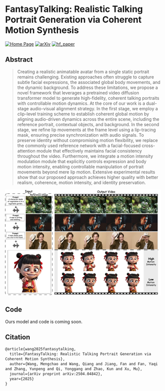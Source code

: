 # FantasyTalking: Realistic Talking Portrait Generation via Coherent Motion Synthesis

[![Home Page](https://img.shields.io/badge/Project-<Website>-blue.svg)](https://fantasy-amap.github.io/fantasy-talking/) 
[![arXiv](https://img.shields.io/badge/Arxiv-2504.04842-b31b1b.svg?logo=arXiv)](https://arxiv.org/abs/2504.04842) 
[![hf_paper](https://img.shields.io/badge/🤗-Paper%20In%20HF-red.svg)](https://huggingface.co/papers/2504.04842)

## Abstract

> Creating a realistic animatable avatar from a single static portrait remains challenging. Existing approaches often struggle to capture subtle facial expressions, the associated global body movements, and the dynamic background. To address these limitations, we propose a novel framework that leverages a pretrained video diffusion transformer model to generate high-fidelity, coherent talking portraits with controllable motion dynamics. At the core of our work is a dual-stage audio-visual alignment strategy. In the first stage, we employ a clip-level training scheme to establish coherent global motion by aligning audio-driven dynamics across the entire scene, including the reference portrait, contextual objects, and background. In the second stage, we refine lip movements at the frame level using a lip-tracing mask, ensuring precise synchronization with audio signals. To preserve identity without compromising motion flexibility, we replace the commonly used reference network with a facial-focused cross-attention module that effectively maintains facial consistency throughout the video. Furthermore, we integrate a motion intensity modulation module that explicitly controls expression and body motion intensity, enabling controllable manipulation of portrait movements beyond mere lip motion. Extensive experimental results show that our proposed approach achieves higher quality with better realism, coherence, motion intensity, and identity preservation.


![Fig.1](https://github.com/Fantasy-AMAP/fantasy-talking/blob/main/assert/fig0_1_0.png)

## Code

Ours model and code is coming soon.

## Citation
```
@article{wang2025fantasytalking,
  title={FantasyTalking: Realistic Talking Portrait Generation via Coherent Motion Synthesis},
  author={Wang, Mengchao and Wang, Qiang and Jiang, Fan and Fan, Yaqi and Zhang, Yunpeng and Qi, Yonggang and Zhao, Kun and Xu, Mu},
  journal={arXiv preprint arXiv:2504.04842},
  year={2025}
}
```
